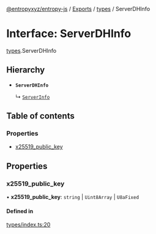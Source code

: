 [@entropyxyz/entropy-js](../README.md) / [Exports](../modules.md) / [types](../modules/types.md) / ServerDHInfo

# Interface: ServerDHInfo

[types](../modules/types.md).ServerDHInfo

## Hierarchy

- **`ServerDHInfo`**

  ↳ [`ServerInfo`](types.ServerInfo.md)

## Table of contents

### Properties

- [x25519\_public\_key](types.ServerDHInfo.md#x25519_public_key)

## Properties

### x25519\_public\_key

• **x25519\_public\_key**: `string` \| `Uint8Array` \| `U8aFixed`

#### Defined in

[types/index.ts:20](https://github.com/entropyxyz/entropy-js/blob/368842b/src/types/index.ts#L20)
